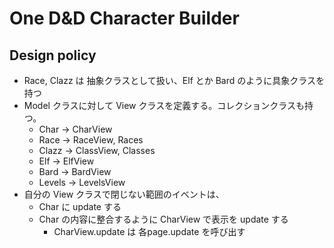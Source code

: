# One D&D Character Builder

## Design policy

* Race, Clazz は 抽象クラスとして扱い、Elf とか Bard のように具象クラスを持つ
* Model クラスに対して View クラスを定義する。コレクションクラスも持つ。
   * Char -> CharView 
   * Race -> RaceView, Races
   * Clazz -> ClassView, Classes
   * Elf -> ElfView
   * Bard -> BardView
   * Levels -> LevelsView
* 自分の View クラスで閉じない範囲のイベントは、
   * Char に update する
   * Char の内容に整合するように CharView で表示を update する
      * CharView.update は 各page.update を呼び出す